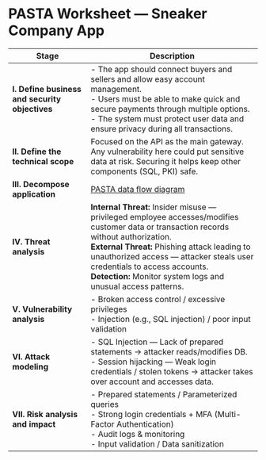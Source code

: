 # PASTA Worksheet — Sneaker Company App

| Stage | Description |
|---|---|
| **I. Define business and security objectives** | - The app should connect buyers and sellers and allow easy account management.<br>- Users must be able to make quick and secure payments through multiple options.<br>- The system must protect user data and ensure privacy during all transactions. |
| **II. Define the technical scope** | Focused on the API as the main gateway. Any vulnerability here could put sensitive data at risk. Securing it helps keep other components (SQL, PKI) safe. |
| **III. Decompose application** | [PASTA data flow diagram](https://docs.google.com/presentation/d/1Y6R0NBqz9mSUOpBY6NtS4aa-sk6cHsGDYhoqS0CrMm4/edit?usp=sharing) |
| **IV. Threat analysis** | **Internal Threat:** Insider misuse — privileged employee accesses/modifies customer data or transaction records without authorization.<br>**External Threat:** Phishing attack leading to unauthorized access — attacker steals user credentials to access accounts.<br>**Detection:** Monitor system logs and unusual access patterns. |
| **V. Vulnerability analysis** | - Broken access control / excessive privileges<br>- Injection (e.g., SQL injection) / poor input validation |
| **VI. Attack modeling** | - SQL Injection — Lack of prepared statements → attacker reads/modifies DB.<br>- Session hijacking — Weak login credentials / stolen tokens → attacker takes over account and accesses data. |
| **VII. Risk analysis and impact** | - Prepared statements / Parameterized queries<br>- Strong login credentials + MFA (Multi-Factor Authentication)<br>- Audit logs & monitoring<br>- Input validation / Data sanitization |
